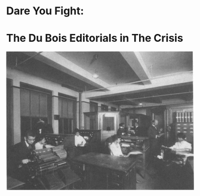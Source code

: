 # Dare You Fight:
# The Du Bois Editorials in The Crisis

![](Images/Office.jpg)

```{tableofcontents}
```

